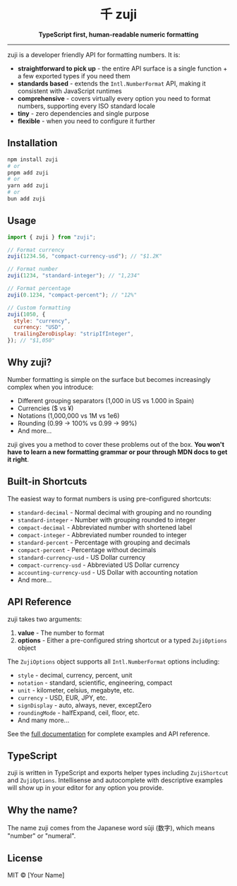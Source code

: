 <div align="center">
  <h1>千 zuji</h1>
  <p><strong>TypeScript first, human-readable numeric formatting</strong></p>
</div>

---

zuji is a developer friendly API for formatting numbers. It is:

- **straightforward to pick up** - the entire API surface is a single function + a few exported types if you need them
- **standards based** - extends the `Intl.NumberFormat` API, making it consistent with JavaScript runtimes
- **comprehensive** - covers virtually every option you need to format numbers, supporting every ISO standard locale
- **tiny** - zero dependencies and single purpose
- **flexible** - when you need to configure it further

## Installation

```bash
npm install zuji
# or
pnpm add zuji
# or
yarn add zuji
# or
bun add zuji
```

## Usage

```js
import { zuji } from "zuji";

// Format currency
zuji(1234.56, "compact-currency-usd"); // "$1.2K"

// Format number
zuji(1234, "standard-integer"); // "1,234"

// Format percentage
zuji(0.1234, "compact-percent"); // "12%"

// Custom formatting
zuji(1050, {
  style: "currency",
  currency: "USD",
  trailingZeroDisplay: "stripIfInteger",
}); // "$1,050"
```

## Why zuji?

Number formatting is simple on the surface but becomes increasingly complex when you introduce:

- Different grouping separators (1,000 in US vs 1.000 in Spain)
- Currencies ($ vs ¥)
- Notations (1,000,000 vs 1M vs 1e6)
- Rounding (0.99 -> 100% vs 0.99 -> 99%)
- And more...

zuji gives you a method to cover these problems out of the box. **You won't have to learn a new formatting grammar or pour through MDN docs to get it right**.

## Built-in Shortcuts

The easiest way to format numbers is using pre-configured shortcuts:

- `standard-decimal` - Normal decimal with grouping and no rounding
- `standard-integer` - Number with grouping rounded to integer
- `compact-decimal` - Abbreviated number with shortened label
- `compact-integer` - Abbreviated number rounded to integer
- `standard-percent` - Percentage with grouping and decimals
- `compact-percent` - Percentage without decimals
- `standard-currency-usd` - US Dollar currency
- `compact-currency-usd` - Abbreviated US Dollar currency
- `accounting-currency-usd` - US Dollar with accounting notation
- And more...

## API Reference

zuji takes two arguments:

1. **value** - The number to format
2. **options** - Either a pre-configured string shortcut or a typed `ZujiOptions` object

The `ZujiOptions` object supports all `Intl.NumberFormat` options including:

- `style` - decimal, currency, percent, unit
- `notation` - standard, scientific, engineering, compact
- `unit` - kilometer, celsius, megabyte, etc.
- `currency` - USD, EUR, JPY, etc.
- `signDisplay` - auto, always, never, exceptZero
- `roundingMode` - halfExpand, ceil, floor, etc.
- And many more...

See the [full documentation](https://zuji.vercel.app) for complete examples and API reference.

## TypeScript

zuji is written in TypeScript and exports helper types including `ZujiShortcut` and `ZujiOptions`. Intellisense and autocomplete with descriptive examples will show up in your editor for any option you provide.

## Why the name?

The name zuji comes from the Japanese word sūji (数字), which means "number" or "numeral".

## License

MIT © [Your Name]
